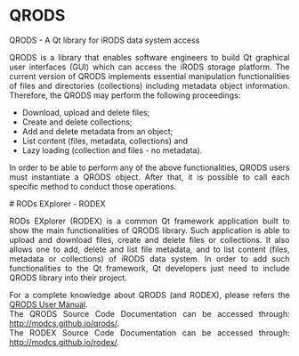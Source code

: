 # QRODS
QRODS -  A Qt library for iRODS data system access

<p align="justify">QRODS is a library that enables software engineers to build Qt graphical user interfaces (GUI) which can access
the iRODS storage platform. The current version of QRODS implements essential manipulation functionalities
of files and directories (collections) including metadata object information. Therefore, the QRODS may perform
the following proceedings: </p>

<ul>
<li>Download, upload and delete files;</li>
<li>Create and delete collections;</li>
<li>Add and delete metadata from an object;</li>
<li>List content (files, metadata, collections) and</li>
<li>Lazy loading (collection and files - no metadata).</li>
</ul>

<p align="justify">
In order to be able to perform any of the above functionalities, QRODS users must instantiate a QRODS
object. After that, it is possible to call each specific method to conduct those operations.
</p>
# RODs EXplorer - RODEX

<p align="justify">
RODs EXplorer (RODEX) is a common Qt framework application built to show the main functionalities of QRODS library.
Such application is able to upload and download files, create and delete files or collections. It
also allows one to add, delete and list file metadata, and to list content (files, metadata or collections) of iRODS
data system. In order to add such functionalities to the Qt framework, Qt developers just need to include QRODS
library into their project.
</p>
<p align="justify">
For a complete knowledge about QRODS (and RODEX), please refers the <a href="https://github.com/modcs/qrods/blob/master/QRODS_User_Manual.pdf">QRODS User Manual</a>.<br>
The QRODS Source Code Documentation can be accessed through: <a href="http://modcs.github.io/qrods/">http://modcs.github.io/qrods/</a>.
<br>
The RODEX Source Code Documentation can be accessed through: <a href="http://modcs.github.io/rodex/">http://modcs.github.io/rodex/</a>.

</p>
